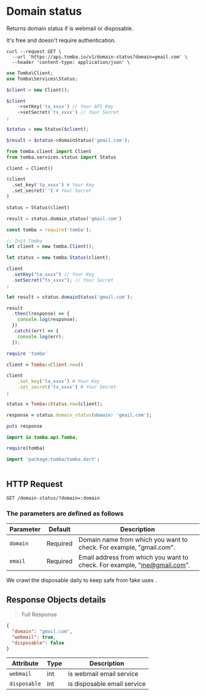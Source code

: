 # Domain status

Returns domain status if is webmail or disposable.

It's free and doesn't require authentication.

```shell
curl --request GET \
  --url 'https://api.tomba.io/v1/domain-status?domain=gmail.com' \
  --header 'content-type: application/json' \
```

```php
use Tomba\Client;
use Tomba\Services\Status;

$client = new Client();

$client
    ->setKey('ta_xxxx') // Your API Key
    ->setSecret('ts_xxxx') // Your Secret
;

$status = new Status($client);

$result = $status->domainStatus('gmail.com');

```

```python
from tomba.client import Client
from tomba.services.status import Status

client = Client()

(client
  .set_key('ta_xxxx') # Your Key
  .set_secret('') # Your Secret
)

status = Status(client)

result = status.domain_status('gmail.com')

```

```javascript
const tomba = require('tomba');

// Init Tomba
let client = new tomba.Client();

let status = new tomba.Status(client);

client
  .setKey("ta_xxxx") // Your Key
  .setSecret("ts_xxxx"); // Your Secret
;

let result = status.domainStatus('gmail.com');

result
  .then((response) => {
    console.log(response);
  })
  .catch((err) => {
    console.log(err);
  });

```

```ruby
require 'tomba'

client = Tomba::Client.new()

client
    .set_key('ta_xxxx') # Your Key
    .set_secret('ts_xxxx') # Your Secret
;

status = Tomba::Status.new(client);

response = status.domain_status(domain: 'gmail.com');

puts response

```

```java
import io.tomba.api.Tomba;

```

```r
require(tomba)

```

```dart
import 'package:tomba/tomba.dart';

```

```powershell

```

## HTTP Request

`GET /domain-status/?domain=:domain`

### The parameters are defined as follows

| Parameter | Default  | Description                                                              |
| --------- | -------- | ------------------------------------------------------------------------ |
| `domain`  | Required | Domain name from which you want to check. For example, "gmail.com".      |
| `email`   | Required | Email address from which you want to check. For example, "me@gmail.com". |

<aside class="notice">
We crawl the disposable daily to keep safe from fake uses .
</aside>

## Response  Objects details

> Full Response

```json
{
  "domain": "gmail.com",
  "webmail": true,
  "disposable": false
}
```

| Attribute    | Type | Description                 |
| ------------ | ---- | --------------------------- |
| `webmail`    | int  | is webmail email service    |
| `disposable` | int  | is disposable email service |
